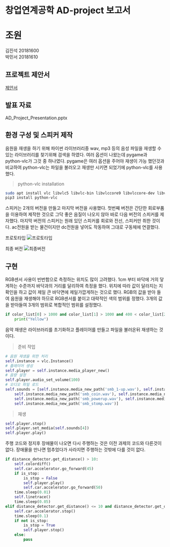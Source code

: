 창업연계공학 AD-project 보고서
===
# 조원 
김진석 20181600  
박민서 20181610

## 프로젝트 제안서
[제안서](제안서.md)
## 발표 자료
AD_Project_Presentation.pptx

## 환경 구성 및 스피커 제작
음원을 재생을 하기 위해 파이썬 라이브러리중 wav, mp3 등의 음성 파일을 재생할 수 있는
라이브러리를 찾기위해 검색을 하였다. 여러 옵션이 나왔는데 pygame과 python-vlc가 
그것 중 하나였다. pygame은 여러 옵션을 주어야 재생이 가능 했던것과 비교하여 python-vlc는 
파일을 불러오고 재생만 시키면 되었기에 python-vlc를 사용했다.  
>python-vlc installation
```bash
sudo apt install vlc libvlc5 libvlc-bin libvlccore9 libvlccore-dev libvlc-dev
pip3 install python-vlc
```

스피커는 2개의 버전을 만들고 마지막 버전을 사용했다. 첫번째 버전은 간단한 회로부품을 이용하여 제작한 것으로 그닥 좋은 음질이 나오지 않아 바로 다음 버전의 스피커를 제자했다.
마지막 버전의 스피커는 원래 있던 스피커를 회로와 전선, 스피커만 취한 것이다. ac전원을 받는 물건이지만 dc전원을 넣어도 작동하여 그대로 구동체에 연결했다.

프로토타입
![프로토타입](./images/prototype_speaker.jpg)

최종 버전
![최종버전](./images/lastest_version_speaker.jpg)

## 구현
RGB센서 사용이 빈번함으로 측정하는 위치도 많이 고려했다. 1cm 부터 바닥에 거의 닿게하는 수준까지 바닥과의 거리를 달리하여 측정을 했다.
위치에 따라 값이 달라지는 지 확인을 하고 값이 제일 큰 바닥면에 제일가깝게하는 것으로 했다.
RGB의 값을 받아 들여 음원을 재생해야 하므로 RGB센서를 붙이고 대략적인 색의 범위를 정했다. 3개의 값을 받아들여 3개의 범위로 복합적인 범위를 설정했다.
```python
if color_list[0] > 1000 and color_list[1] > 1000 and 400 < color_list[2] < 750:
    print("Yellow")
```

음악 재생은 라이브러리를 초기화하고 플레이어를 만들고 파일을 불러온뒤 재생하는 것이다.
>준비 작업
```python
# 음원 재생을 위한 처리
self.instance = vlc.Instance()
# 플레이어 생성
self.player = self.instance.media_player_new()
# 음량 설정
self.player.audio_set_volume(100)
# 오디오 파일 로드
self.sounds = [self.instance.media_new_path('smb_1-up.wav'), self.instance.media_new_path('smb2_bonus_chance_start.wav'),
    self.instance.media_new_path('smb_coin.wav'), self.instance.media_new_path('smb_flagpole.wav'),
    self.instance.media_new_path('smb_powerup.wav'), self.instance.media_new_path('smb_world_clear.wav'),
    self.instance.media_new_path('smb_stomp.wav')]
```
>재생
```python
self.player.stop()
self.player.set_media(self.sounds[4])
self.player.play()
```
주행 코드와 정지후 장애물이 나오면 다시 주행하는 것은 이전 과제의 코드와 다른것이 없다.
장애물을 만나면 멈추었다가 사라지면 주행하는 것밖에 다를 것이 없다.
```python
if distance_detector.get_distance() > 10:
    self.colordiff()
    self.car.accelerator.go_forward(45)
    if is_stop:
        is_stop = False
        self.player.play()
        self.car.accelerator.go_forward(50)
    time.sleep(0.01)
    self.linetrace()
    time.sleep(0.05)
elif distance_detector.get_distance() <= 10 and distance_detector.get_distance() > 0:
    self.car.accelerator.stop()
    time.sleep(0.1)
    if not is_stop:
        is_stop = True
        self.player.stop()
    else:
        pass
```